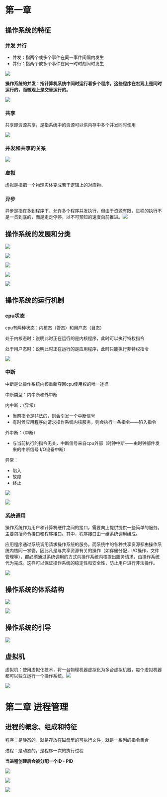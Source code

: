 # 第一章

## 操作系统的特征

### 并发 并行

- 并发：指两个或多个事件在同一事件间隔内发生
- 并行：指两个或多个事件在同一时时刻同时发生

![](https://cdn.nlark.com/yuque/0/2024/png/43159521/1727137008246-89d595f7-2b77-47eb-9896-96ff0fb3ed80.png)

**操作系统的并发：指计算机系统中同时运行着多个程序。这些程序在宏观上是同时运行的，而微观上是交替运行的。**

![](https://cdn.nlark.com/yuque/0/2024/png/43159521/1727137225632-dea19f3a-31bb-400c-add7-8686ac08f706.png)

### 共享

共享即资源共享，是指系统中的资源可以供内存中多个并发同时使用

![](https://cdn.nlark.com/yuque/0/2024/png/43159521/1727137339239-4939d720-f37c-418a-a174-2fb7d7b9a906.png)

### 并发和共享的关系

![](https://cdn.nlark.com/yuque/0/2024/png/43159521/1727137471836-4b654626-0b1d-4c05-b3a2-bcc331d21f2a.png)

### 虚拟

虚拟是指把一个物理实体变成若干逻辑上的对应物。

### 异步

异步是指在多到程序下，允许多个程序并发执行，但由于资源有限，进程的执行不是一贯到底的，而是走走停停，以不可预知的速度向前推进。![](https://cdn.nlark.com/yuque/0/2024/png/43159521/1727137739856-155e4ba8-db9a-4ff5-b4cc-f3d9d17aad4f.png)

## 操作系统的发展和分类

![](https://cdn.nlark.com/yuque/0/2024/jpeg/43159521/1727137941646-d564bb6b-f759-45c3-b0f2-bc31fdc47692.jpeg)

![](https://cdn.nlark.com/yuque/0/2024/jpeg/43159521/1727137942981-b19e1a91-ea71-4071-a84f-34ad22ff0f12.jpeg)

![](https://cdn.nlark.com/yuque/0/2024/jpeg/43159521/1727137944881-63fb04f1-90e7-4fa1-9adf-e4a1f89da495.jpeg)

![](https://cdn.nlark.com/yuque/0/2024/jpeg/43159521/1727137946550-ec99c7c3-fe22-4b30-9455-08b2d634684a.jpeg)

![](https://cdn.nlark.com/yuque/0/2024/png/43159521/1727137950041-3a81482f-a6dd-40b4-bd36-7d1e19520c00.png)

## 操作系统的运行机制

### cpu状态

cpu有两种状态：内核态（管态）和用户态（目态）

处于内核态时：说明此时正在运行的是内核程序，此时可以执行特权指令

处于用户态时：说明此时正在运行的是应用程序，此时只能执行非特权指令

![](https://cdn.nlark.com/yuque/0/2024/png/43159521/1727138441015-4fac621f-6b08-45c3-a686-e86cb60cd893.png)

### 中断

中断是让操作系统内核重新夺回cpu使用权的唯一途径

中断类型：内中断和外中断

内中断：（异常）

- 当前指令是非法的，则会引发一个中断信号
- 有时候应用程序向请求操作系统内核服务，则会执行一条指令——陷入指令

外中断：（中断）

- 与当前执行的指令无关，中断信号来自cpu外部（时钟中断——由时钟部件发来的中断信号 I/O设备中断）

异常：

- 陷入
- 故障
- 终止

![](https://cdn.nlark.com/yuque/0/2024/png/43159521/1727139011385-170b8e8b-adaa-475c-94f6-525343eb8f6d.png)

![](https://cdn.nlark.com/yuque/0/2024/png/43159521/1727139107385-3fcee39f-fc86-4ca1-befb-dc6b30cb0254.png)

### 系统调用

操作系统作为用户和计算机硬件之间的接口，需要向上提供提供一些简单的服务。主要包括命令接口和程序接口。其中，程序接口由一组系统调用组成。

应用程序通过系统调用请求操作系统的服务。而系统中的各种共享资源都由操作系统内核同一掌管，因此凡是与共享资源有关的操作（如存储分配，I/O操作，文件管理等），都必须通过系统调用的方式向操作系统内核提出服务请求，由操作系统代为完成。这样可以保证操作系统的稳定性和安全性，防止用户进行非法操作。

![](https://cdn.nlark.com/yuque/0/2024/png/43159521/1727139452172-7ff7e114-d652-4114-b743-cd7bdd7a9cee.png)

## 操作系统的体系结构

![](https://cdn.nlark.com/yuque/0/2024/png/43159521/1727243773012-23615026-f4ea-4c2e-aa03-78ebeb3ab7cd.png)

![](https://cdn.nlark.com/yuque/0/2024/png/43159521/1727243974859-8b0f823d-0378-419b-b73d-eef3b187aee5.png)

## 操作系统的引导

![](https://cdn.nlark.com/yuque/0/2024/png/43159521/1727244585086-aa5c42a1-6d2e-47e5-80d7-aab8cd27bb4f.png)

## 虚拟机

虚拟机：使用虚拟化技术，将一台物理机器虚拟化为多台虚拟机器，每个虚拟机器都可以独立运行一个操作系统。![](https://cdn.nlark.com/yuque/0/2024/png/43159521/1727245114753-6062cda6-ea95-44f2-8cf7-6d037e6287ca.png)

![](https://cdn.nlark.com/yuque/0/2024/png/43159521/1727245321604-ad029fa2-6f19-43ad-9b3a-55fbce84b7a2.png)

# 第二章 进程管理

## 进程的概念、组成和特征

程序：是静态的，就是存放在磁盘里的可执行文件，就是一系列的指令集合

进程：是动态的，是程序一次的执行过程

**当进程创建后会被分配一个ID - PID**

![](https://cdn.nlark.com/yuque/0/2024/png/43159521/1727246597947-62eeee2c-8b73-4200-9daf-4d4968740b35.png)

![](https://cdn.nlark.com/yuque/0/2024/png/43159521/1727246834473-160ebd15-26d3-492c-a542-1a195bdb152b.png)

![](https://cdn.nlark.com/yuque/0/2024/png/43159521/1727246869606-a2c0b97d-3a4f-426a-9b29-89513b19c262.png)
